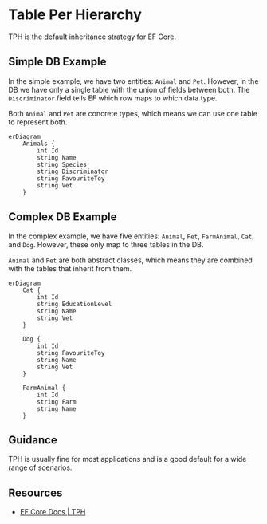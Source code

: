 # Table Per Hierarchy

TPH is the default inheritance strategy for EF Core.

## Simple DB Example

In the simple example, we have two entities:  `Animal` and `Pet`.  However, in the DB we have only a single table with the union of fields between both.  The `Discriminator` field tells EF which row maps to which data type.

Both `Animal` and `Pet` are concrete types, which means we can use one table to represent both.

```mermaid
erDiagram
    Animals {
        int Id
        string Name
        string Species
        string Discriminator
        string FavouriteToy
        string Vet
    }
```

## Complex DB Example

In the complex example, we have five entities: `Animal`, `Pet`, `FarmAnimal`, `Cat`, and `Dog`.  However, these only map to three tables in the DB.

`Animal` and `Pet` are both abstract classes, which means they are combined with the tables that inherit from them.

```mermaid
erDiagram
    Cat {
        int Id
        string EducationLevel
        string Name
        string Vet
    }

    Dog {
        int Id
        string FavouriteToy
        string Name
        string Vet
    }

    FarmAnimal {
        int Id
        string Farm
        string Name
    }
```

## Guidance

TPH is usually fine for most applications and is a good default for a wide range of scenarios.

## Resources

- [EF Core Docs | TPH](https://learn.microsoft.com/en-us/ef/core/modeling/inheritance#table-per-hierarchy-and-discriminator-configuration)

